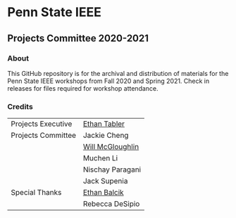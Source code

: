 # Penn State IEEE
## Projects Committee 2020-2021

### About
This GitHub repository is for the archival and distribution of materials for the Penn State IEEE workshops from Fall 2020 and Spring 2021. Check in releases for files required for workshop attendance.

### Credits
| | |
| --- | --- |
| Projects Executive | [Ethan Tabler](https://github.com/ethantabler) |
| Projects Committee | Jackie Cheng |
| | [Will McGloughlin](https://github.com/wymcg) |
| | Muchen Li |
| | Nischay Paragani |
| | Jack Supenia |
| Special Thanks | [Ethan Balcik](https://github.com/whatsacomputertho) |
| | Rebecca DeSipio |
